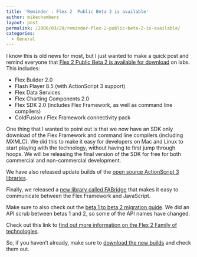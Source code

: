 ```yaml
---
title: 'Reminder : Flex 2  Public Beta 2 is available'
author: mikechambers
layout: post
permalink: /2006/03/29/reminder-flex-2-public-beta-2-is-available/
categories:
  - General
---
```



I know this is old news for most, but I just wanted to make a quick post and remind everyone that [Flex 2 Public Beta 2 is available for download][1] on labs.  
This includes:

*   Flex Builder 2.0
*   Flash Player 8.5 (with ActionScript 3 support)
*   Flex Data Services
*   Flex Charting Components 2.0
*   Flex SDK 2.0 (includes Flex Framework, as well as command line compilers)
*   ColdFusion / Flex Framework connectivity pack

<!--more-->

  
One thing that I wanted to point out is that we now have an SDK only download of the Flex Framework and command line compilers (including MXMLC). We did this to make it easy for developers on Mac and Linux to start playing with the technology, without having to first jump through hoops. We will be releasing the final version of the SDK for free for both commercial and non-commercial development.

We have also released update builds of the [open source ActionScript 3 libraries][2].

Finally, we released a [new library called FABridge][3] that makes it easy to communicate between the Flex Framework and JavaScript.

Make sure to also check out the [beta 1 to beta 2 migration guide][4]. We did an API scrub between betas 1 and 2, so some of the API names have changed.

Check out this link to [find out more information on the Flex 2 Family of technologies][5].

So, if you haven&#8217;t already, make sure to [download the new builds][1] and check them out.

 [1]: http://www.macromedia.com/go/labs_flex2_downloads
 [2]: http://labs.macromedia.com/wiki/index.php/ActionScript_3:resources:apis:libraries
 [3]: http://labs.macromedia.com/wiki/index.php/Flex_Framework:FABridge
 [4]: http://labs.macromedia.com/wiki/index.php/Flex:Beta_1_to_Beta_2_Changes
 [5]: http://labs.macromedia.com/flexproductline/
